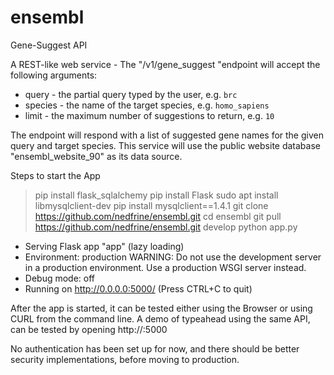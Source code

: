 # ensembl

Gene-Suggest API

A REST-like web service - The "/v1/gene_suggest "endpoint will accept the following arguments:

* query - the partial query typed by the user, e.g. `brc` 
* species - the name of the target species, e.g. `homo_sapiens`
* limit - the maximum number of suggestions to return, e.g. `10`

The endpoint will respond with a list of suggested gene names for the given query and target species.
This service will use the public website database "ensembl_website_90" as its data source.

Steps to start the App

> pip install flask_sqlalchemy
> pip install Flask
> sudo apt install libmysqlclient-dev
> pip install mysqlclient==1.4.1
> git clone https://github.com/nedfrine/ensembl.git
> cd ensembl 
> git pull https://github.com/nedfrine/ensembl.git develop
> python app.py

 * Serving Flask app "app" (lazy loading)
 * Environment: production
   WARNING: Do not use the development server in a production environment.
   Use a production WSGI server instead.
 * Debug mode: off
 * Running on http://0.0.0.0:5000/ (Press CTRL+C to quit)


After the app is started, it can be tested either using the Browser or using CURL from the command line.
A demo of typeahead using the same API, can be tested by opening http://<server-name>:5000

No authentication has been set up for now, and there should be better security implementations, before moving to production.